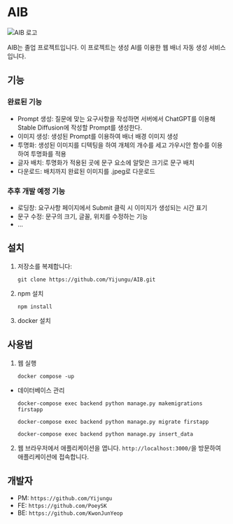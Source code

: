 # AIB

![AIB 로고](/path/to/logo.png)

AIB는 졸업 프로젝트입니다.
이 프로젝트는 생성 AI를 이용한 웹 배너 자동 생성 서비스입니다.

## 기능

### 완료된 기능

- Prompt 생성: 질문에 맞는 요구사항을 작성하면 서버에서 ChatGPT를 이용해 Stable Diffusion에 작성할 Prompt를 생성한다.
- 이미지 생성: 생성된 Prompt를 이용하여 배너 배경 이미지 생성
- 투명화: 생성된 이미지를 디텍팅을 하여 개체의 개수를 세고 가우시안 함수를 이용하여 투명화를 적용
- 글자 배치: 투명화가 적용된 곳에 문구 요소에 알맞은 크기로 문구 배치
- 다운로드: 배치까지 완료된 이미지를 .jpeg로 다운로드

### 추후 개발 예정 기능

- 로딩창: 요구사항 페이지에서 Submit 클릭 시 이미지가 생성되는 시간 표기
- 문구 수정: 문구의 크기, 글꼴, 위치를 수정하는 기능
- ...

## 설치

1. 저장소를 복제합니다:

   ```shell
   git clone https://github.com/Yijungu/AIB.git
   ```

2. npm 설치

   ```shell
   npm install
   ```
3. docker 설치

## 사용법

1. 웹 실행

   ```shell
   docker compose -up

 - 데이터베이스 관리
   ```shell
   docker-compose exec backend python manage.py makemigrations firstapp
   
   docker-compose exec backend python manage.py migrate firstapp
   
   docker-compose exec backend python manage.py insert_data

2. 웹 브라우저에서 애플리케이션을 엽니다.
   `http://localhost:3000/`을 방문하여 애플리케이션에 접속합니다.

## 개발자

- PM: `https://github.com/Yijungu`
- FE: `https://github.com/PoeySK`
- BE: `https://github.com/KwonJunYeop`
